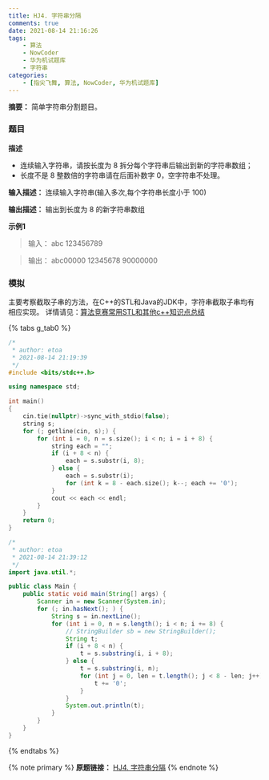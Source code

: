 ```yaml
---
title: HJ4. 字符串分隔
comments: true
date: 2021-08-14 21:16:26
tags:
    - 算法
    - NowCoder
    - 华为机试题库
    - 字符串
categories:
    - [指尖飞舞, 算法, NowCoder, 华为机试题库]
---
```

__摘要：__
简单字符串分割题目。
<!-- more -->

### 题目

__描述__
+ 连续输入字符串，请按长度为 $8$ 拆分每个字符串后输出到新的字符串数组；
+ 长度不是 $8$ 整数倍的字符串请在后面补数字 $0$，空字符串不处理。

__输入描述：__
连续输入字符串(输入多次,每个字符串长度小于 $100$)

__输出描述：__
输出到长度为 $8$ 的新字符串数组

__示例1__
> 输入：
abc
123456789

> 输出：
abc00000
12345678
90000000

### 模拟

主要考察截取子串的方法，在C++的STL和Java的JDK中，字符串截取子串均有相应实现。
详情请见：[算法竞赛常用STL和其他c++知识点总结](https://eetoa.github.io/2021/06/11/算法竞赛常用STL和其他c-知识点总结/)

{% tabs g_tab0 %}
<!-- tab C++ -->
```c++
/*
 * author: etoa
 * 2021-08-14 21:19:39
 */
#include <bits/stdc++.h>

using namespace std;

int main()
{
    cin.tie(nullptr)->sync_with_stdio(false);
    string s;
    for (; getline(cin, s);) {
        for (int i = 0, n = s.size(); i < n; i = i + 8) {
            string each = "";
            if (i + 8 < n) {
                each = s.substr(i, 8);
            } else {
                each = s.substr(i);
                for (int k = 8 - each.size(); k--; each += '0');
            }
            cout << each << endl;
        }
    }
    return 0;
}
```
<!-- endtab -->

<!-- tab Java -->
```java
/* 
 * author: etoa
 * 2021-08-14 21:39:12
 */
import java.util.*;

public class Main {
    public static void main(String[] args) {
        Scanner in = new Scanner(System.in);
        for (; in.hasNext(); ) {
            String s = in.nextLine();
            for (int i = 0, n = s.length(); i < n; i += 8) {
                // StringBuilder sb = new StringBuilder();
                String t;
                if (i + 8 < n) {
                    t = s.substring(i, i + 8);
                } else {
                    t = s.substring(i, n);
                    for (int j = 0, len = t.length(); j < 8 - len; j++) {
                        t += '0';
                    }
                }
                System.out.println(t);
            }
        }
    }
}
```
<!-- endtab -->
{% endtabs %}

{% note primary %}
__原题链接：__ [HJ4. 字符串分隔](https://www.nowcoder.com/practice/d9162298cb5a437aad722fccccaae8a7?tpId=37&&tqId=21227&rp=1&ru=/ta/huawei&qru=/ta/huawei/question-ranking)
{% endnote %}